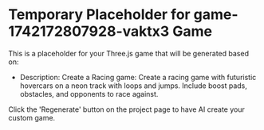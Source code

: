 
# Temporary Placeholder for game-1742172807928-vaktx3 Game

This is a placeholder for your Three.js game that will be generated based on:
- Description: Create a Racing game: Create a racing game with futuristic hovercars on a neon track with loops and jumps. Include boost pads, obstacles, and opponents to race against.

Click the 'Regenerate' button on the project page to have AI create your custom game.
